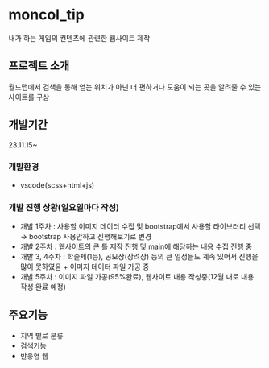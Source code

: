 # moncol_tip
내가 하는 게임의 컨텐츠에 관련한 웹사이트 제작

## 프로젝트 소개
월드맵에서 검색을 통해 얻는 위치가 아닌 더 편하거나 도움이 되는 곳을 알려줄 수 있는 사이트를 구상
<br>

## 개발기간
23.11.15~

### 개발환경
  - vscode(scss+html+js)
  
### 개발 진행 상황(일요일마다 작성)
  - 개발 1주차 : 사용할 이미지 데이터 수집 및 bootstrap에서 사용할 라이브러리 선택 → bootstrap 사용안하고 진행해보기로 변경
  - 개발 2주차 : 웹사이트의 큰 틀 제작 진행 및 main에 해당하는 내용 수집 진행 중
  - 개발 3, 4주차 : 학술제(1등), 공모상(장려상) 등의 큰 일정들도 계속 있어서 진행을 많이 못하였음 + 이미지 데이터 파일 가공 중
  - 개발 5주차 : 이미지 파일 가공(95%완료), 웹사이트 내용 작성중(12월 내로 내용 작성 완료 예정)

## 주요기능
  - 지역 별로 분류
  - 검색기능
  - 반응협 웹
